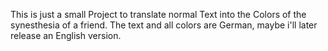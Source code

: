 This is just a small Project to translate normal Text into the Colors of the synesthesia of a friend.
The text and all colors are German, maybe i'll later release an English version.